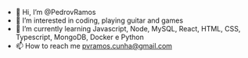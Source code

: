 - 👋 Hi, I’m @PedrovRamos
- 👀 I’m interested in coding, playing guitar and games
- 🌱 I’m currently learning Javascript, Node, MySQL, React, HTML, CSS, Typescript, MongoDB, Docker e Python
- 📫 How to reach me pvramos.cunha@gmail.com

<!---
PedrovRamos/PedrovRamos is a ✨ special ✨ repository because its `README.md` (this file) appears on your GitHub profile.
You can click the Preview link to take a look at your changes.
--->
